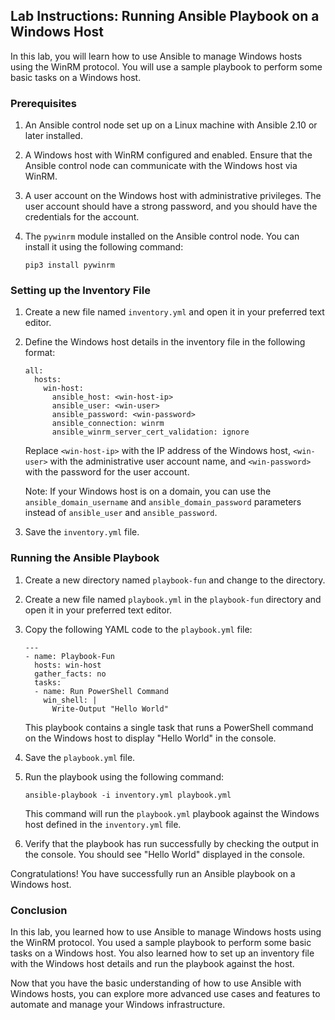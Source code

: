 ## Lab Instructions: Running Ansible Playbook on a Windows Host

In this lab, you will learn how to use Ansible to manage Windows hosts using the WinRM protocol. You will use a sample playbook to perform some basic tasks on a Windows host.

### Prerequisites

1. An Ansible control node set up on a Linux machine with Ansible 2.10 or later installed.

2. A Windows host with WinRM configured and enabled. Ensure that the Ansible control node can communicate with the Windows host via WinRM.

3. A user account on the Windows host with administrative privileges. The user account should have a strong password, and you should have the credentials for the account.

4. The `pywinrm` module installed on the Ansible control node. You can install it using the following command:
   ```
   pip3 install pywinrm
   ```

### Setting up the Inventory File

1. Create a new file named `inventory.yml` and open it in your preferred text editor.

2. Define the Windows host details in the inventory file in the following format:

   ```
   all:
     hosts:
       win-host:
         ansible_host: <win-host-ip>
         ansible_user: <win-user>
         ansible_password: <win-password>
         ansible_connection: winrm
         ansible_winrm_server_cert_validation: ignore
   ```
   Replace `<win-host-ip>` with the IP address of the Windows host, `<win-user>` with the administrative user account name, and `<win-password>` with the password for the user account.

   Note: If your Windows host is on a domain, you can use the `ansible_domain_username` and `ansible_domain_password` parameters instead of `ansible_user` and `ansible_password`.

3. Save the `inventory.yml` file.

### Running the Ansible Playbook

1. Create a new directory named `playbook-fun` and change to the directory.

2. Create a new file named `playbook.yml` in the `playbook-fun` directory and open it in your preferred text editor.

3. Copy the following YAML code to the `playbook.yml` file:

   ```
   ---
   - name: Playbook-Fun
     hosts: win-host
     gather_facts: no
     tasks:
     - name: Run PowerShell Command
       win_shell: |
         Write-Output "Hello World"
   ```
   This playbook contains a single task that runs a PowerShell command on the Windows host to display "Hello World" in the console.

4. Save the `playbook.yml` file.

5. Run the playbook using the following command:
   ```
   ansible-playbook -i inventory.yml playbook.yml
   ```

   This command will run the `playbook.yml` playbook against the Windows host defined in the `inventory.yml` file.

6. Verify that the playbook has run successfully by checking the output in the console. You should see "Hello World" displayed in the console.

Congratulations! You have successfully run an Ansible playbook on a Windows host.

### Conclusion

In this lab, you learned how to use Ansible to manage Windows hosts using the WinRM protocol. You used a sample playbook to perform some basic tasks on a Windows host. You also learned how to set up an inventory file with the Windows host details and run the playbook against the host.

Now that you have the basic understanding of how to use Ansible with Windows hosts, you can explore more advanced use cases and features to automate and manage your Windows infrastructure.
